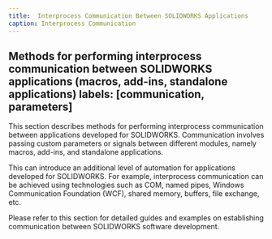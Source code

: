 ```yaml
---
title:  Interprocess Communication Between SOLIDWORKS Applications
caption: Interprocess Communication
---
```

 Methods for performing interprocess communication between SOLIDWORKS applications (macros, add-ins, standalone applications)
labels: [communication, parameters]
---
This section describes methods for performing interprocess communication between applications developed for SOLIDWORKS. Communication involves passing custom parameters or signals between different modules, namely macros, add-ins, and standalone applications.

This can introduce an additional level of automation for applications developed for SOLIDWORKS. For example, interprocess communication can be achieved using technologies such as COM, named pipes, Windows Communication Foundation (WCF), shared memory, buffers, file exchange, etc.

Please refer to this section for detailed guides and examples on establishing communication between SOLIDWORKS software development.
